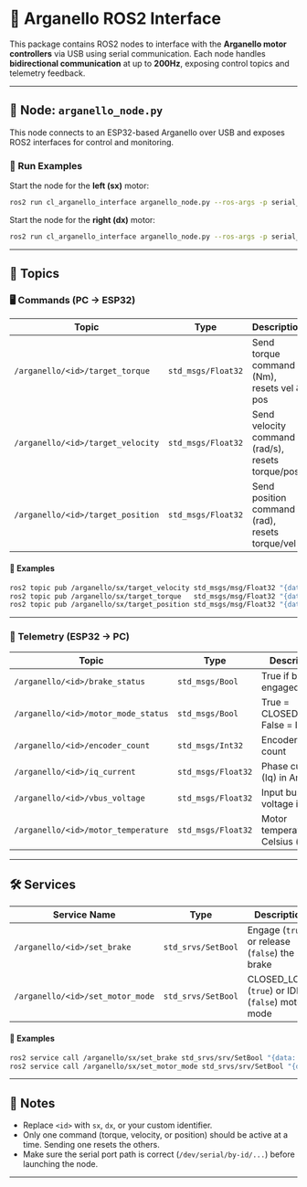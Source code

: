 # 🚀 Arganello ROS2 Interface

This package contains ROS2 nodes to interface with the **Arganello motor controllers** via USB using serial communication. Each node handles **bidirectional communication** at up to **200Hz**, exposing control topics and telemetry feedback.

---

## 🧠 Node: `arganello_node.py`

This node connects to an ESP32-based Arganello over USB and exposes ROS2 interfaces for control and monitoring.

### 🏃 Run Examples

Start the node for the **left (sx)** motor:
```bash
ros2 run cl_arganello_interface arganello_node.py --ros-args -p serial_port:=/dev/serial/by-id/usb-1a86_USB_Single_Serial_5970047399-if00 -p arganello_id:=sx -p loop_rate:=200.0
```

Start the node for the **right (dx)** motor:
```bash
ros2 run cl_arganello_interface arganello_node.py --ros-args -p serial_port:=/dev/serial/by-id/usb-1a86_USB_Single_Serial_5970046081-if00 -p arganello_id:=dx -p loop_rate:=200.0
```

---

## 📡 Topics

### 🖥️ Commands (PC → ESP32)

| Topic                              | Type               | Description                                      |
|-----------------------------------|--------------------|--------------------------------------------------|
| `/arganello/<id>/target_torque`   | `std_msgs/Float32` | Send torque command (Nm), resets vel & pos       |
| `/arganello/<id>/target_velocity` | `std_msgs/Float32` | Send velocity command (rad/s), resets torque/pos |
| `/arganello/<id>/target_position` | `std_msgs/Float32` | Send position command (rad), resets torque/vel   |

#### 🧪 Examples
```bash
ros2 topic pub /arganello/sx/target_velocity std_msgs/msg/Float32 "{data: 2.0}"   # 2.0 rad/s
ros2 topic pub /arganello/sx/target_torque   std_msgs/msg/Float32 "{data: 1.5}"   # 1.5 Nm
ros2 topic pub /arganello/sx/target_position std_msgs/msg/Float32 "{data: 0.3}" --rate 20  # 0.3 rad @ 20Hz
```

---

### 📶 Telemetry (ESP32 → PC)

| Topic                                | Type               | Description                         |
|-------------------------------------|--------------------|-------------------------------------|
| `/arganello/<id>/brake_status`      | `std_msgs/Bool`    | True if brake is engaged            |
| `/arganello/<id>/motor_mode_status` | `std_msgs/Bool`    | True = CLOSED_LOOP, False = IDLE    |
| `/arganello/<id>/encoder_count`     | `std_msgs/Int32`   | Encoder tick count                  |
| `/arganello/<id>/iq_current`        | `std_msgs/Float32` | Phase current (Iq) in Amps          |
| `/arganello/<id>/vbus_voltage`      | `std_msgs/Float32` | Input bus voltage in Volts          |
| `/arganello/<id>/motor_temperature` | `std_msgs/Float32` | Motor temperature in Celsius (°C)   |

---

## 🛠️ Services

| Service Name                         | Type                 | Description                                        |
|-------------------------------------|----------------------|----------------------------------------------------|
| `/arganello/<id>/set_brake`         | `std_srvs/SetBool`   | Engage (`true`) or release (`false`) the brake     |
| `/arganello/<id>/set_motor_mode`    | `std_srvs/SetBool`   | CLOSED_LOOP (`true`) or IDLE (`false`) motor mode  |

#### 🧪 Examples
```bash
ros2 service call /arganello/sx/set_brake std_srvs/srv/SetBool "{data: true}"         # Engage brake
ros2 service call /arganello/sx/set_motor_mode std_srvs/srv/SetBool "{data: true}"    # Set to CLOSED_LOOP mode
```

---

## 📍 Notes

- Replace `<id>` with `sx`, `dx`, or your custom identifier.
- Only one command (torque, velocity, or position) should be active at a time. Sending one resets the others.
- Make sure the serial port path is correct (`/dev/serial/by-id/...`) before launching the node.

---

